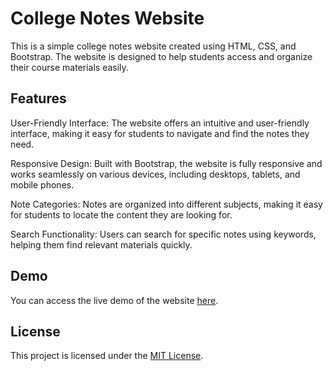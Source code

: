 # College Notes Website
This is a simple college notes website created using HTML, CSS, and Bootstrap. The website is designed to help students access and organize their course materials easily.


## Features
User-Friendly Interface: The website offers an intuitive and user-friendly interface, making it easy for students to navigate and find the notes they need.

Responsive Design: Built with Bootstrap, the website is fully responsive and works seamlessly on various devices, including desktops, tablets, and mobile phones.

Note Categories: Notes are organized into different subjects, making it easy for students to locate the content they are looking for.

Search Functionality: Users can search for specific notes using keywords, helping them find relevant materials quickly.

## Demo
You can access the live demo of the website [here](https://notes.navharsh.com).


## License
This project is licensed under the [MIT License](https://github.com/navharsh/Clg-notes/blob/main/LICENSE).





